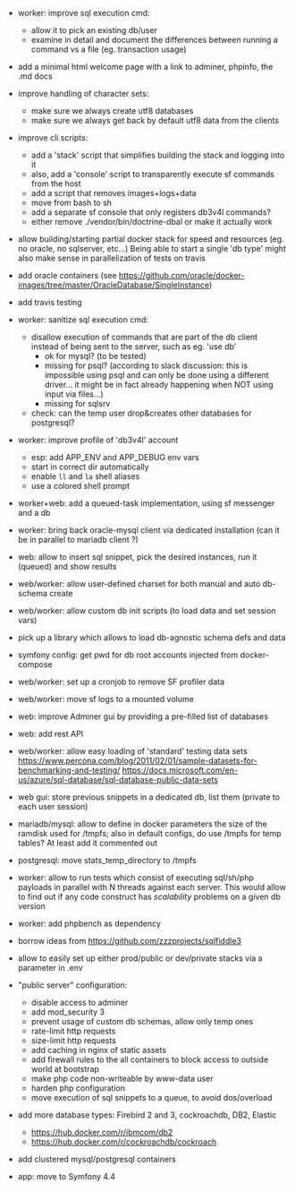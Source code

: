 - worker: improve sql execution cmd:
  + allow it to pick an existing db/user
  + examine in detail and document the differences between running a command vs a file (eg. transaction usage)

- add a minimal html welcome page with a link to adminer, phpinfo, the .md docs

- improve handling of character sets:
  + make sure we always create utf8 databases
  + make sure we always get back by default utf8 data from the clients 

- improve cli scripts:
  + add a 'stack' script that simplifies building the stack and logging into it
  + also, add a 'console' script to transparently execute sf commands from the host
  + add a script that removes images+logs+data
  + move from bash to sh
  + add a separate sf console that only registers db3v4l commands?
  + either remove ./vendor/bin/doctrine-dbal or make it actually work

- allow building/starting partial docker stack for speed and resources (eg. no oracle, no sqlserver, etc...)
  Being able to start a single 'db type' might also make sense in parallelization of tests on travis 

- add oracle containers (see https://github.com/oracle/docker-images/tree/master/OracleDatabase/SingleInstance)

- add travis testing

- worker: sanitize sql execution cmd:
  + disallow execution of commands that are part of the db client instead of being sent to the server, such as eg. 'use db'
    - ok for mysql? (to be tested)
    - missing for psql? (according to slack discussion: this is impossible using psql and can only be done using a different
      driver... it might be in fact already happening when NOT using input via files...)
    - missing for sqlsrv
  + check: can the temp user drop&creates other databases for postgresql?

- worker: improve profile of 'db3v4l' account
  + esp: add APP_ENV and APP_DEBUG env vars
  + start in correct dir automatically
  + enable `ll` and `la` shell aliases
  + use a colored shell prompt

- worker+web: add a queued-task implementation, using sf messenger and a db

- worker: bring back oracle-mysql client via dedicated installation (can it be in parallel to mariadb client ?)

- web: allow to insert sql snippet, pick the desired instances, run it (queued) and show results

- web/worker: allow user-defined charset for both manual and auto db-schema create

- web/worker: allow custom db init scripts (to load data and set session vars)

- pick up a library which allows to load db-agnostic schema defs and data

- symfony config: get pwd for db root accounts injected from docker-compose

- web/worker: set up a cronjob to remove SF profiler data

- web/worker: move sf logs to a mounted volume

- web: improve Adminer gui by providing a pre-filled list of databases 

- web: add rest API
  
- web/worker: allow easy loading of 'standard' testing data sets
  https://www.percona.com/blog/2011/02/01/sample-datasets-for-benchmarking-and-testing/
  https://docs.microsoft.com/en-us/azure/sql-database/sql-database-public-data-sets

- web gui: store previous snippets in a dedicated db, list them (private to each user session)

- mariadb/mysql: allow to define in docker parameters the size of the ramdisk used for /tmpfs; 
  also in default configs, do use /tmpfs for temp tables? At least add it commented out
 
- postgresql: move stats_temp_directory to /tmpfs

- worker: allow to run tests which consist of executing sql/sh/php payloads in parallel with N threads against each server.
  This would allow to find out if any code construct has _scalability_ problems on a given db version

- worker: add phpbench as dependency

- borrow ideas from https://github.com/zzzprojects/sqlfiddle3

- allow to easily set up either prod/public or dev/private stacks via a parameter in .env

- "public server" configuration:
  - disable access to adminer
  - add mod_security 3
  - prevent usage of custom db schemas, allow only temp ones
  - rate-limit http requests
  - size-limit http requests
  - add caching in nginx of static assets
  - add firewall rules to the all containers to block access to outside world at bootstrap
  - make php code non-writeable by www-data user
  - harden php configuration
  - move execution of sql snippets to a queue, to avoid dos/overload

- add more database types: Firebird 2 and 3, cockroachdb, DB2, Elastic
  - https://hub.docker.com/r/ibmcom/db2
  - https://hub.docker.com/r/cockroachdb/cockroach

- add clustered mysql/postgresql containers

- app: move to Symfony 4.4
